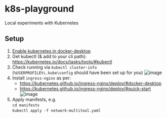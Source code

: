 # k8s-playground

Local experiments with Kubernetes

## Setup

1. [Enable kubernetes in docker-desktop]([url](https://docs.docker.com/desktop/kubernetes/#install-and-turn-on-kubernetes))
2. Get kubectl (& add to your cli path): https://kubernetes.io/docs/tasks/tools/#kubectl
3. Check running via `kubectl cluster-info`  
   (`%USERPROFILE%\.kube\config` should have been set up for you)
![image](https://github.com/user-attachments/assets/c10d5156-9711-43b7-9357-223ca600482a)
4. Install `ingress-nginx` as per:
   - https://kubernetes.github.io/ingress-nginx/deploy/#docker-desktop
   - https://kubernetes.github.io/ingress-nginx/deploy/#quick-start
     ![image](https://github.com/user-attachments/assets/cbe9b1b6-711c-4666-80a2-6a15ea5fc225)
5. Apply manifests, e.g.  
   `cd manifests`  
   `kubectl apply -f network-multitool.yaml`
